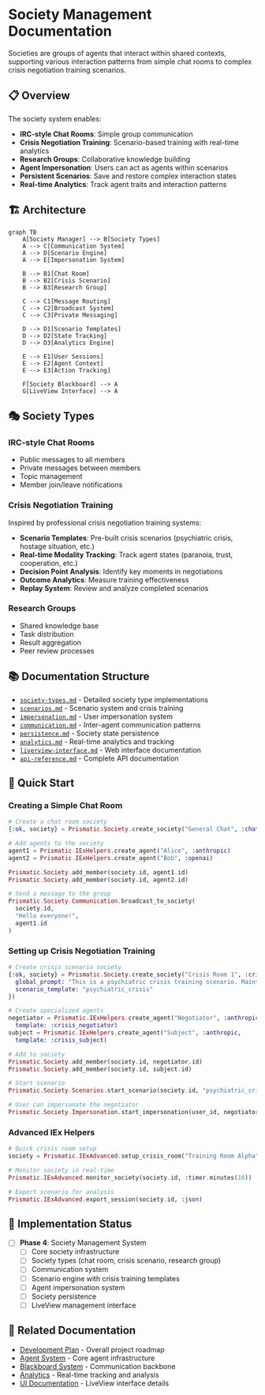 # Society Management Documentation

Societies are groups of agents that interact within shared contexts, supporting various interaction patterns from simple chat rooms to complex crisis negotiation training scenarios.

## 📋 Overview

The society system enables:
- **IRC-style Chat Rooms**: Simple group communication
- **Crisis Negotiation Training**: Scenario-based training with real-time analytics
- **Research Groups**: Collaborative knowledge building
- **Agent Impersonation**: Users can act as agents within scenarios
- **Persistent Scenarios**: Save and restore complex interaction states
- **Real-time Analytics**: Track agent traits and interaction patterns

## 🏗️ Architecture

```mermaid
graph TB
    A[Society Manager] --> B[Society Types]
    A --> C[Communication System]
    A --> D[Scenario Engine]
    A --> E[Impersonation System]
    
    B --> B1[Chat Room]
    B --> B2[Crisis Scenario]
    B --> B3[Research Group]
    
    C --> C1[Message Routing]
    C --> C2[Broadcast System]
    C --> C3[Private Messaging]
    
    D --> D1[Scenario Templates]
    D --> D2[State Tracking]
    D --> D3[Analytics Engine]
    
    E --> E1[User Sessions]
    E --> E2[Agent Context]
    E --> E3[Action Tracking]
    
    F[Society Blackboard] --> A
    G[LiveView Interface] --> A
```

## 🎭 Society Types

### IRC-style Chat Rooms
- Public messages to all members
- Private messages between members
- Topic management
- Member join/leave notifications

### Crisis Negotiation Training
Inspired by professional crisis negotiation training systems:
- **Scenario Templates**: Pre-built crisis scenarios (psychiatric crisis, hostage situation, etc.)
- **Real-time Modality Tracking**: Track agent states (paranoia, trust, cooperation, etc.)
- **Decision Point Analysis**: Identify key moments in negotiations
- **Outcome Analytics**: Measure training effectiveness
- **Replay System**: Review and analyze completed scenarios

### Research Groups
- Shared knowledge base
- Task distribution
- Result aggregation
- Peer review processes

## 📚 Documentation Structure

- [`society-types.md`](society-types.md) - Detailed society type implementations
- [`scenarios.md`](scenarios.md) - Scenario system and crisis training
- [`impersonation.md`](impersonation.md) - User impersonation system
- [`communication.md`](communication.md) - Inter-agent communication patterns
- [`persistence.md`](persistence.md) - Society state persistence
- [`analytics.md`](analytics.md) - Real-time analytics and tracking
- [`liverview-interface.md`](liverview-interface.md) - Web interface documentation
- [`api-reference.md`](api-reference.md) - Complete API documentation

## 🚀 Quick Start

### Creating a Simple Chat Room

```elixir
# Create a chat room society
{:ok, society} = Prismatic.Society.create_society("General Chat", :chat_room)

# Add agents to the society
agent1 = Prismatic.IExHelpers.create_agent("Alice", :anthropic)
agent2 = Prismatic.IExHelpers.create_agent("Bob", :openai)

Prismatic.Society.add_member(society.id, agent1.id)
Prismatic.Society.add_member(society.id, agent2.id)

# Send a message to the group
Prismatic.Society.Communication.broadcast_to_society(
  society.id, 
  "Hello everyone!", 
  agent1.id
)
```

### Setting up Crisis Negotiation Training

```elixir
# Create crisis scenario society
{:ok, society} = Prismatic.Society.create_society("Crisis Room 1", :crisis_scenario, %{
  global_prompt: "This is a psychiatric crisis training scenario. Maintain professional demeanor.",
  scenario_template: "psychiatric_crisis"
})

# Create specialized agents
negotiator = Prismatic.IExHelpers.create_agent("Negotiator", :anthropic, 
  template: :crisis_negotiator)
subject = Prismatic.IExHelpers.create_agent("Subject", :anthropic, 
  template: :crisis_subject)

# Add to society
Prismatic.Society.add_member(society.id, negotiator.id)
Prismatic.Society.add_member(society.id, subject.id)

# Start scenario
Prismatic.Society.Scenarios.start_scenario(society.id, "psychiatric_crisis_001")

# User can impersonate the negotiator
Prismatic.Society.Impersonation.start_impersonation(user_id, negotiator.id, society.id)
```

### Advanced IEx Helpers

```elixir
# Quick crisis room setup
society = Prismatic.IExAdvanced.setup_crisis_room("Training Room Alpha", 1, 1)

# Monitor society in real-time
Prismatic.IExAdvanced.monitor_society(society.id, :timer.minutes(10))

# Export scenario for analysis
Prismatic.IExAdvanced.export_session(society.id, :json)
```

## 🎯 Implementation Status

- [ ] **Phase 4**: Society Management System
  - [ ] Core society infrastructure
  - [ ] Society types (chat room, crisis scenario, research group)
  - [ ] Communication system
  - [ ] Scenario engine with crisis training templates
  - [ ] Agent impersonation system
  - [ ] Society persistence
  - [ ] LiveView management interface

## 🔗 Related Documentation

- [Development Plan](../development-plan.md) - Overall project roadmap
- [Agent System](../agents/README.md) - Core agent infrastructure
- [Blackboard System](../blackboard/README.md) - Communication backbone
- [Analytics](../analytics/README.md) - Real-time tracking and analysis
- [UI Documentation](../ui/README.md) - LiveView interface details